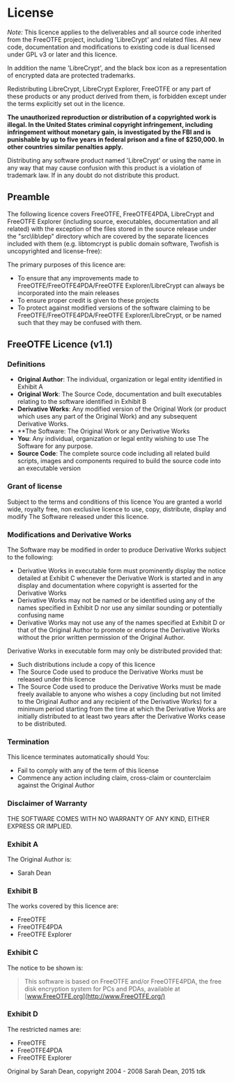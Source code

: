 # License

_Note:_ This licence applies to the deliverables and all source code inherited from the FreeOTFE project, including 'LibreCrypt' and related files. All new code, documentation and modifications to existing code is dual licensed under GPL v3 or later and this licence.

In addition the name 'LibreCrypt', and the black box icon as a representation of encrypted data are protected trademarks.

Redistributing LibreCrypt, LibreCrypt Explorer, FreeOTFE or any part of these products or any product derived from them, is forbidden except under the terms explicitly set out in the licence.

**The unauthorized reproduction or distribution of a copyrighted work is illegal. In the United States criminal copyright infringement, including infringement without monetary gain, is investigated by the FBI and is punishable by up to five years in federal prison and a fine of $250,000. In other countries similar penalties apply.**

Distributing any software product named 'LibreCrypt' or using the name in any way that may cause confusion with this product is a violation of trademark law.
If in any doubt do not distribute this product.

## Preamble

The following licence covers FreeOTFE, FreeOTFE4PDA, LibreCrypt and FreeOTFE Explorer (including source, executables, documentation and all related) with the exception of the files stored in the source release under the "src\lib\dep" directory which are covered by the separate licences included with them (e.g. libtomcrypt is public domain software, Twofish is uncopyrighted and license-free):

The primary purposes of this licence are:

- To ensure that any improvements made to FreeOTFE/FreeOTFE4PDA/FreeOTFE Explorer/LibreCrypt can always be incorporated into the main releases
- To ensure proper credit is given to these projects
- To protect against modified versions of the software claiming to be FreeOTFE/FreeOTFE4PDA/FreeOTFE Explorer/LibreCrypt, or be named such that they may be confused with them.  

## FreeOTFE Licence (v1.1)

### Definitions

- **Original Author**: The individual, organization or legal entity identified in Exhibit A  
- **Original Work**: The Source Code, documentation and built executables relating to the software identified in Exhibit B  
- **Derivative Works**: Any modified version of the Original Work (or product which uses any part of the Original Work) and any subsequent Derivative Works.  
- **The Software: The Original Work or any Derivative Works  
- **You**: Any individual, organization or legal entity wishing to use The Software for any purpose.  
- **Source Code**: The complete source code including all related build scripts, images and components required to build the source code into an executable version

### Grant of license

Subject to the terms and conditions of this licence You are granted a world wide, royalty free, non exclusive licence to use, copy, distribute, display and modify The Software released under this licence.

### Modifications and Derivative Works

The Software may be modified in order to produce Derivative Works subject to the following:

- Derivative Works in executable form must prominently display the notice detailed at Exhibit C whenever the Derivative Work is started and in any display and documentation where copyright is asserted for the Derivative Works
- Derivative Works may not be named or be identified using any of the names specified in Exhibit D nor use any similar sounding or potentially confusing name
- Derivative Works may not use any of the names specified at Exhibit D or that of the Original Author to promote or endorse the Derivative Works without the prior written permission of the Original Author.

Derivative Works in executable form may only be distributed provided that:

- Such distributions include a copy of this licence
- The Source Code used to produce the Derivative Works must be released under this licence
- The Source Code used to produce the Derivative Works must be made freely available to anyone who wishes a copy (including but not limited to the Original Author and any recipient of the  Derivative Works) for a minimum period starting from the time at which the Derivative Works are initially distributed to at least two years after the Derivative Works cease to be distributed.

### Termination

This licence terminates automatically should You:

- Fail to comply with any of the term of this license
- Commence any action including claim, cross-claim or counterclaim against the Original Author

### Disclaimer of Warranty

THE SOFTWARE COMES WITH NO WARRANTY OF ANY KIND, EITHER EXPRESS OR IMPLIED.

### Exhibit A

The Original Author is:

- Sarah Dean

### Exhibit B

The works covered by this licence are:

- FreeOTFE
- FreeOTFE4PDA
- FreeOTFE Explorer

### Exhibit C

The notice to be shown is:
> This software is based on FreeOTFE and/or FreeOTFE4PDA, the free disk encryption system for PCs and PDAs, available at [www.FreeOTFE.org](http://www.FreeOTFE.org/)

### Exhibit D

The restricted names are:

- FreeOTFE
- FreeOTFE4PDA
- FreeOTFE Explorer

Original by Sarah Dean, copyright 2004 - 2008 Sarah Dean, 2015 tdk
